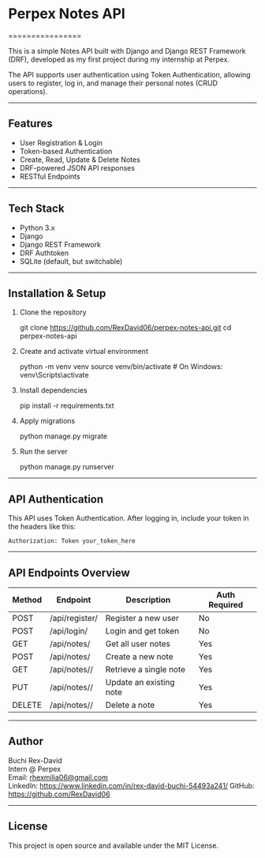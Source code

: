 # Perpex Notes API
================

This is a simple Notes API built with Django and Django REST Framework (DRF), developed as my first project during my internship at Perpex.

The API supports user authentication using Token Authentication, allowing users to register, log in, and manage their personal notes (CRUD operations).

-------------------------------------
Features
--------

- User Registration & Login
- Token-based Authentication
- Create, Read, Update & Delete Notes
- DRF-powered JSON API responses
- RESTful Endpoints

-------------------------------------
Tech Stack
----------

- Python 3.x
- Django
- Django REST Framework
- DRF Authtoken
- SQLite (default, but switchable)

-------------------------------------
Installation & Setup
---------------------

1. Clone the repository

    git clone https://github.com/RexDavid06/perpex-notes-api.git
    cd perpex-notes-api

2. Create and activate virtual environment

    python -m venv venv
    source venv/bin/activate       # On Windows: venv\Scripts\activate

3. Install dependencies

    pip install -r requirements.txt

4. Apply migrations

    python manage.py migrate

5. Run the server

    python manage.py runserver

-------------------------------------
API Authentication
-------------------

This API uses Token Authentication. After logging in, include your token in the headers like this:

    Authorization: Token your_token_here

-------------------------------------
API Endpoints Overview
-----------------------

Method | Endpoint            | Description              | Auth Required
------ | ------------------- | ------------------------ | --------------
POST   | /api/register/      | Register a new user      | No
POST   | /api/login/         | Login and get token      | No
GET    | /api/notes/         | Get all user notes       | Yes
POST   | /api/notes/         | Create a new note        | Yes
GET    | /api/notes/<id>/    | Retrieve a single note   | Yes
PUT    | /api/notes/<id>/    | Update an existing note  | Yes
DELETE | /api/notes/<id>/    | Delete a note            | Yes

-------------------------------------
Author
------

Buchi Rex-David  
Intern @ Perpex  
Email: rhexmilia06@gmail.com  
LinkedIn: https://www.linkedin.com/in/rex-david-buchi-54493a241/
GitHub: https://github.com/RexDavid06

-------------------------------------
License
-------

This project is open source and available under the MIT License.
